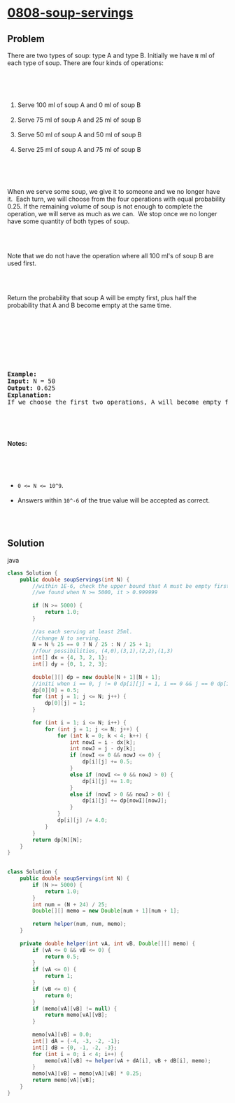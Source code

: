 ﻿---
tags: ["leetcode","dynamic programming"]
created: "2019/6/7 下午9:42:59"
difficulty: "medium"
---

# [0808-soup-servings](https://leetcode.com/problems/soup-servings/)

## Problem
<div><p>There are two types of soup: type A and type B. Initially we have <code>N</code> ml of each type of soup. There are four kinds of operations:</p><br><br><ol><br>	<li>Serve&nbsp;100 ml of soup A and 0 ml of soup B</li><br>	<li>Serve&nbsp;75 ml of soup A and 25&nbsp;ml of soup B</li><br>	<li>Serve 50 ml of soup A and 50 ml of soup B</li><br>	<li>Serve 25&nbsp;ml of soup A and 75&nbsp;ml of soup B</li><br></ol><br><br><p>When we serve some soup, we give it to someone and we no longer have it.&nbsp; Each turn,&nbsp;we will choose from the four operations with equal probability 0.25. If the remaining volume of soup is not enough to complete the operation, we will serve&nbsp;as much as we can.&nbsp; We stop once we no longer have some quantity of both types of soup.</p><br><br><p>Note that we do not have the operation where all 100 ml's of soup B are used first.&nbsp;&nbsp;</p><br><br><p>Return the probability that soup A will be empty&nbsp;first, plus half the probability that A and B become empty at the same time.</p><br><br><p>&nbsp;</p><br><br><pre><strong>Example:</strong><br><strong>Input:</strong> N = 50<br><strong>Output:</strong> 0.625<br><strong>Explanation:</strong> <br>If we choose the first two operations, A will become empty first. For the third operation, A and B will become empty at the same time. For the fourth operation, B will become empty first. So the total probability of A becoming empty first plus half the probability that A and B become empty at the same time, is 0.25 * (1 + 1 + 0.5 + 0) = 0.625.<br><br></pre><br><br><p><strong>Notes: </strong></p><br><br><ul><br>	<li><code>0 &lt;= N &lt;= 10^9</code>.&nbsp;</li><br>	<li>Answers within&nbsp;<code>10^-6</code>&nbsp;of the true value will be accepted as correct.</li><br></ul><br></div>

## Solution

java
```java
class Solution {
    public double soupServings(int N) {
        //within 1E-6, check the upper bound that A must be empty first.
        //we found when N >= 5000, it > 0.999999
        
        if (N >= 5000) {
            return 1.0;
        }
        
        //as each serving at least 25ml.
        //change N to serving.
        N = N % 25 == 0 ? N / 25 : N / 25 + 1;
        //four possibilities, (4,0),(3,1),(2,2),(1,3)
        int[] dx = {4, 3, 2, 1};
        int[] dy = {0, 1, 2, 3};
        
        double[][] dp = new double[N + 1][N + 1];
        //initi when i == 0, j != 0 dp[i][j] = 1, i == 0 && j == 0 dp[i][j] = 0.5; i != 0 && j == 0
        dp[0][0] = 0.5;
        for (int j = 1; j <= N; j++) {
            dp[0][j] = 1;
        }
        
        for (int i = 1; i <= N; i++) {
            for (int j = 1; j <= N; j++) {
                for (int k = 0; k < 4; k++) {
                    int nowI = i - dx[k];
                    int nowJ = j - dy[k];
                    if (nowI <= 0 && nowJ <= 0) {
                        dp[i][j] += 0.5;
                    }
                    else if (nowI <= 0 && nowJ > 0) {
                        dp[i][j] += 1.0;
                    }
                    else if (nowI > 0 && nowJ > 0) {
                        dp[i][j] += dp[nowI][nowJ];
                    }
                }
                dp[i][j] /= 4.0;
            }
        }
        return dp[N][N];
    }
}
​
```

```java
class Solution {
    public double soupServings(int N) {
        if (N >= 5000) {
            return 1.0;
        }
        int num = (N + 24) / 25;
        Double[][] memo = new Double[num + 1][num + 1];
        
        return helper(num, num, memo);
    }
    
    private double helper(int vA, int vB, Double[][] memo) {
        if (vA <= 0 && vB <= 0) {
            return 0.5;
        }
        if (vA <= 0) {
            return 1;
        }
        if (vB <= 0) {
            return 0;
        }
        if (memo[vA][vB] != null) {
            return memo[vA][vB];
        }
        
        memo[vA][vB] = 0.0;
        int[] dA = {-4, -3, -2, -1};
        int[] dB = {0, -1, -2, -3};
        for (int i = 0; i < 4; i++) {
            memo[vA][vB] += helper(vA + dA[i], vB + dB[i], memo);
        }
        memo[vA][vB] = memo[vA][vB] * 0.25;
        return memo[vA][vB];
    }
}
​
```